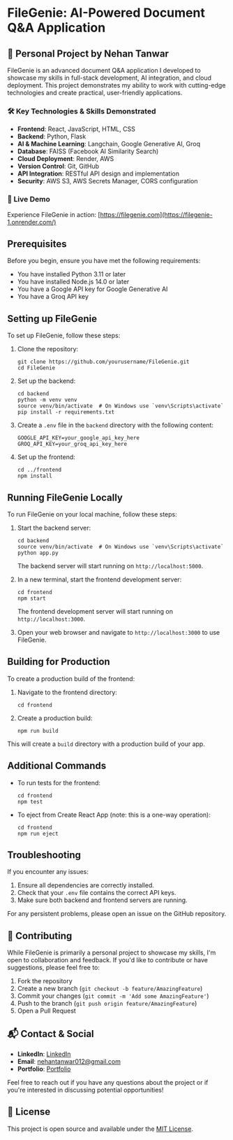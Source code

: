 # FileGenie: AI-Powered Document Q&A Application

## 🚀 Personal Project by Nehan Tanwar

FileGenie is an advanced document Q&A application I developed to showcase my skills in full-stack development, AI integration, and cloud deployment. This project demonstrates my ability to work with cutting-edge technologies and create practical, user-friendly applications.

### 🛠 Key Technologies & Skills Demonstrated
- **Frontend**: React, JavaScript, HTML, CSS
- **Backend**: Python, Flask
- **AI & Machine Learning**: Langchain, Google Generative AI, Groq
- **Database**: FAISS (Facebook AI Similarity Search)
- **Cloud Deployment**: Render, AWS
- **Version Control**: Git, GitHub
- **API Integration**: RESTful API design and implementation
- **Security**: AWS S3, AWS Secrets Manager, CORS configuration

### 🔗 Live Demo

Experience FileGenie in action: [https://filegenie.com](https://filegenie-1.onrender.com/)

## Prerequisites

Before you begin, ensure you have met the following requirements:

* You have installed Python 3.11 or later
* You have installed Node.js 14.0 or later
* You have a Google API key for Google Generative AI
* You have a Groq API key

## Setting up FileGenie

To set up FileGenie, follow these steps:

1. Clone the repository:
   ```
   git clone https://github.com/yourusername/FileGenie.git
   cd FileGenie
   ```

2. Set up the backend:
   ```
   cd backend
   python -m venv venv
   source venv/bin/activate  # On Windows use `venv\Scripts\activate`
   pip install -r requirements.txt
   ```

3. Create a `.env` file in the `backend` directory with the following content:
   ```
   GOOGLE_API_KEY=your_google_api_key_here
   GROQ_API_KEY=your_groq_api_key_here
   ```

4. Set up the frontend:
   ```
   cd ../frontend
   npm install
   ```

## Running FileGenie Locally

To run FileGenie on your local machine, follow these steps:

1. Start the backend server:
   ```
   cd backend
   source venv/bin/activate  # On Windows use `venv\Scripts\activate`
   python app.py
   ```
   The backend server will start running on `http://localhost:5000`.

2. In a new terminal, start the frontend development server:
   ```
   cd frontend
   npm start
   ```
   The frontend development server will start running on `http://localhost:3000`.

3. Open your web browser and navigate to `http://localhost:3000` to use FileGenie.

## Building for Production

To create a production build of the frontend:

1. Navigate to the frontend directory:
   ```
   cd frontend
   ```

2. Create a production build:
   ```
   npm run build
   ```

This will create a `build` directory with a production build of your app.

## Additional Commands

- To run tests for the frontend:
  ```
  cd frontend
  npm test
  ```

- To eject from Create React App (note: this is a one-way operation):
  ```
  cd frontend
  npm run eject
  ```

## Troubleshooting

If you encounter any issues:

1. Ensure all dependencies are correctly installed.
2. Check that your `.env` file contains the correct API keys.
3. Make sure both backend and frontend servers are running.

For any persistent problems, please open an issue on the GitHub repository.

## 🤝 Contributing

While FileGenie is primarily a personal project to showcase my skills, I'm open to collaboration and feedback. If you'd like to contribute or have suggestions, please feel free to:

1. Fork the repository
2. Create a new branch (`git checkout -b feature/AmazingFeature`)
3. Commit your changes (`git commit -m 'Add some AmazingFeature'`)
4. Push to the branch (`git push origin feature/AmazingFeature`)
5. Open a Pull Request

## 📬 Contact & Social

- **LinkedIn**: [LinkedIn](https://www.linkedin.com/in/yourusername/)
- **Email**: nehantanwar012@gmail.com
- **Portfolio**: [Portfolio](https://portfolio-git-prod-nehan757s-projects.vercel.app/)

Feel free to reach out if you have any questions about the project or if you're interested in discussing potential opportunities!

## 📜 License

This project is open source and available under the [MIT License](LICENSE).